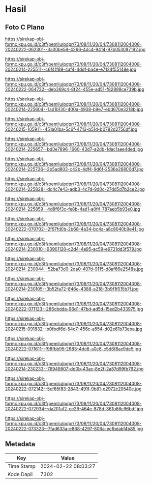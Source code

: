 # Hasil

## Foto C Plano

https://sirekap-obj-formc.kpu.go.id/c3ff/pemilu/pdpr/73/08/11/20/04/7308112004008-20240222-062301--3a30be58-4266-4dc4-9414-97b053087192.jpg

https://sirekap-obj-formc.kpu.go.id/c3ff/pemilu/pdpr/73/08/11/20/04/7308112004008-20240214-225511--c6f41f89-4af4-4ddf-ba4e-e7124f55148e.jpg

https://sirekap-obj-formc.kpu.go.id/c3ff/pemilu/pdpr/73/08/11/20/04/7308112004008-20240222-064732--deb369c4-8f24-455e-ad51-f82899ce739b.jpg

https://sirekap-obj-formc.kpu.go.id/c3ff/pemilu/pdpr/73/08/11/20/04/7308112004008-20240214-225604--1ad1b130-400a-4938-b9e7-ebd670e3218b.jpg

https://sirekap-obj-formc.kpu.go.id/c3ff/pemilu/pdpr/73/08/11/20/04/7308112004008-20240215-105911--451a01ba-5c6f-4713-b51d-b0782d2756df.jpg

https://sirekap-obj-formc.kpu.go.id/c3ff/pemilu/pdpr/73/08/11/20/04/7308112004008-20240214-225657--bd0e7896-1660-43d7-a2db-1dac1aee4ded.jpg

https://sirekap-obj-formc.kpu.go.id/c3ff/pemilu/pdpr/73/08/11/20/04/7308112004008-20240214-225726--2b5ad803-c42b-4df4-9d6f-2536e26800d7.jpg

https://sirekap-obj-formc.kpu.go.id/c3ff/pemilu/pdpr/73/08/11/20/04/7308112004008-20240214-225828--dc4c7e43-adb3-4c7d-9d0c-27dd5d7b2ce2.jpg

https://sirekap-obj-formc.kpu.go.id/c3ff/pemilu/pdpr/73/08/11/20/04/7308112004008-20240214-225859--4d8f6f3c-fe8b-4ad1-a0f4-787aeb5b93e0.jpg

https://sirekap-obj-formc.kpu.go.id/c3ff/pemilu/pdpr/73/08/11/20/04/7308112004008-20240222-070702--2f97fd0b-2b68-4a34-bc4a-a8c8040b9e41.jpg

https://sirekap-obj-formc.kpu.go.id/c3ff/pemilu/pdpr/73/08/11/20/04/7308112004008-20240214-230010--93901120-c2d4-4a95-ac59-e9731dd3f579.jpg

https://sirekap-obj-formc.kpu.go.id/c3ff/pemilu/pdpr/73/08/11/20/04/7308112004008-20240214-230044--52ba73d0-2da0-407d-9115-d8af66e2548a.jpg

https://sirekap-obj-formc.kpu.go.id/c3ff/pemilu/pdpr/73/08/11/20/04/7308112004008-20240214-230105--3b52fa72-846e-4388-a218-3b9f1f015b7f.jpg

https://sirekap-obj-formc.kpu.go.id/c3ff/pemilu/pdpr/73/08/11/20/04/7308112004008-20240222-071123--286cbdda-96d1-47bd-ad5d-15ed2b433975.jpg

https://sirekap-obj-formc.kpu.go.id/c3ff/pemilu/pdpr/73/08/11/20/04/7308112004008-20240215-091832--b0fbdf6d-54c7-456c-a554-d02e61b73eba.jpg

https://sirekap-obj-formc.kpu.go.id/c3ff/pemilu/pdpr/73/08/11/20/04/7308112004008-20240222-071611--f98fbb95-2683-4de8-a0c8-c5d6f8ae9de5.jpg

https://sirekap-obj-formc.kpu.go.id/c3ff/pemilu/pdpr/73/08/11/20/04/7308112004008-20240214-230233--78949807-dd0b-43ac-8e2f-2a87d99fb762.jpg

https://sirekap-obj-formc.kpu.go.id/c3ff/pemilu/pdpr/73/08/11/20/04/7308112004008-20240222-072142--5cf65f83-2843-491f-9b81-e2972c20540c.jpg

https://sirekap-obj-formc.kpu.go.id/c3ff/pemilu/pdpr/73/08/11/20/04/7308112004008-20240222-072934--da201af2-ce26-464e-878d-361b86c96bdf.jpg

https://sirekap-obj-formc.kpu.go.id/c3ff/pemilu/pdpr/73/08/11/20/04/7308112004008-20240222-073323--7fad633a-e868-4297-806a-ecfbdabf4b85.jpg


## Metadata

| Key        | Value               |
| ---------- | ------------------- |
| Time Stamp | 2024-02-22 08:03:27 |
| Kode Dapil | 7302                |




